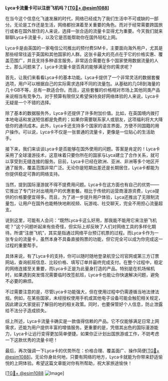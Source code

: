 **Lyca卡流量卡可以注册飞机吗？[[TG💪+ @esim1088](https://t.me/s/esim1088)]**

在当今这个信息化飞速发展的时代，网络已经成为了我们生活中不可或缺的一部分。无论是工作还是生活，网络都扮演着至关重要的角色。而对于经常需要跨国旅行或者在国外居住的人来说，选择一张合适的流量卡显得尤为重要。今天我们就来聊聊Lyca卡流量卡，以及它是否能帮助你在国外轻松上网。

Lyca卡是由英国的一家电信公司推出的预付费SIM卡，主要面向海外用户，尤其是那些经常往返于英国和其他国家的人群。这张卡最大的亮点在于它的价格实惠、覆盖范围广，并且支持多种语言服务，非常适合需要在多个国家使用数据流量的人士。那么问题来了，Lyca卡流量卡是否真的能够满足你的需求呢？

首先，让我们来看看Lyca卡的基本功能。Lyca卡提供了一个非常灵活的数据套餐选项，用户可以根据自己的实际需求选择不同的流量包。从基础的几GB到海量的几十GB不等，总有一款适合你。而且，这些套餐的价格相对市场上其他同类产品来说相当有竞争力。对于预算有限但又希望保持良好网络体验的人来说，Lyca卡无疑是一个不错的选择。

除了基本的数据服务外，Lyca卡还提供了许多附加价值。比如，在英国境内拨打本地电话和发送短信都是免费的；如果你需要联系家人或朋友，这项福利将大大降低你的通讯成本。此外，Lyca卡还支持多个国家的语言界面，方便不同国籍的用户操作。可以说，Lyca卡不仅是一张普通的流量卡，更像是一位贴心的生活助手。

接下来，我们来谈谈Lyca卡是否能够在国外使用的问题。答案是肯定的！Lyca卡采用了全球漫游技术，这意味着只要你所在的国家与Lyca建立了合作关系，就可以享受到无缝连接的服务。目前，Lyca卡已经在欧洲、亚洲、非洲等多个地区开通了服务，覆盖范围非常广泛。无论你是短期出差还是长期居住，Lyca卡都能为你提供稳定可靠的网络支持。

当然，提到国际漫游就不得不提费用问题。Lyca卡在这方面也有自己的优势——它推出了专门针对出境用户的优惠套餐。相比于传统的运营商漫游资费，Lyca提供的价格要便宜得多。而且，为了进一步提升用户体验，Lyca还推出了无限制流量包，让用户在国外也能畅快地刷视频、玩游戏、社交聊天，完全不用担心流量超支。

说到这里，可能有人会问：“既然Lyca卡这么好用，那我能不能用它来注册飞机呢？”这个问题听起来有些奇怪，但实际上却反映了人们对网络工具的多样化期待。所谓“注册飞机”，其实是指通过网络平台预订机票的过程。而Lyca卡作为一张专业的流量卡，虽然本身不具备直接购票的功能，但它完全可以成为你完成这一过程的重要帮手。

具体来说，有了Lyca卡的支持，你可以随时随地登录航空公司官网或第三方订票网站，查询航班信息、比较价格、填写订单并最终完成支付。在整个过程中，稳定的网络连接至关重要，而Lyca卡正是为此量身打造的产品。特别是在机场候机时，如果遇到突发情况需要临时改签航班，Lyca卡也能让你快速解决问题，避免不必要的麻烦。

不过需要注意的是，尽管Lyca卡功能强大，但在使用过程中仍需遵循当地法律法规。例如，在某些国家，未经授权使用手机或其他电子设备可能会触犯相关规定，因此建议大家提前了解目的地的相关政策。同时，也要保管好个人信息，防止泄露给不法分子造成损失。

综上所述，Lyca卡流量卡确实是一款值得信赖的产品。它不仅能够满足日常上网需求，还能为用户提供丰富的增值服务。更重要的是，凭借其出色的国际漫游能力，Lyca卡让远行变得更加简单便捷。如果你正计划出国旅游或工作，不妨考虑一下这款优秀的流量卡吧！

最后，再次强调一下Lyca卡的优势所在：价格合理、覆盖面广、操作简便[[TG💪+ @esim1088](https://t.me/s/esim1088)]。无论你身处何地，只要有网络的地方，Lyca卡就能为你带来舒适愉悦的上网体验。希望这篇文章能对你有所帮助，祝大家旅途愉快！

[[TG💪+ @esim1088](https://t.me/s/esim1088) ![Image](https://i.postimg.cc/4NQfJmqS/Snipaste-2025-05-13-00-14-12.png)]